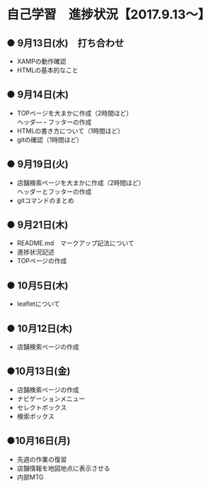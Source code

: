 
# 自己学習　進捗状況【2017.9.13～】

## ● 9月13日(水)　打ち合わせ
* XAMPの動作確認  
* HTMLの基本的なこと

## ● 9月14日(木)
* TOPページを大まかに作成（2時間ほど）  
ヘッダ―・フッターの作成
* HTMLの書き方について（1時間ほど）
* gitの確認（1時間ほど）

## ● 9月19日(火)
* 店舗検索ページを大まかに作成（2時間ほど）  
ヘッダーとフッターの作成
* gitコマンドのまとめ

## ● 9月21日(木)
* README.md　マークアップ記法について
* 進捗状況記述
* TOPページの作成

## ● 10月5日(木)
* leafletについて

## ● 10月12日(木)
* 店舗検索ページの作成

## ●10月13日(金)
* 店舗検索ページの作成
* ナビゲーションメニュー
* セレクトボックス
* 検索ボックス

## ●10月16日(月)
* 先週の作業の復習
* 店舗情報を地図地点に表示させる
* 内部MTG
